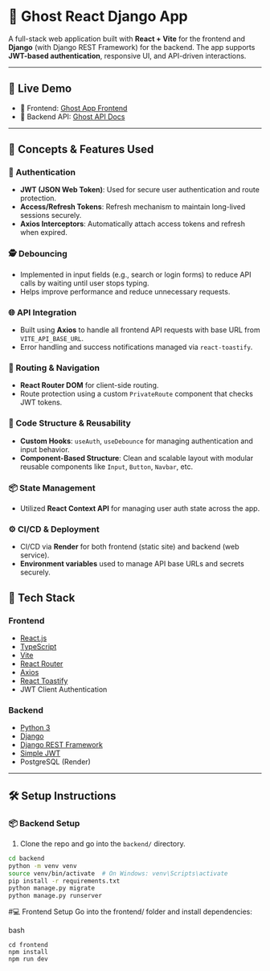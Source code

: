 # 👻 Ghost React Django App

A full-stack web application built with **React + Vite** for the frontend and **Django** (with Django REST Framework) for the backend. The app supports **JWT-based authentication**, responsive UI, and API-driven interactions.

---

## 🚀 Live Demo

- 🔗 Frontend: [Ghost App Frontend](https://ghost-react-dhango-app-1.onrender.com/)
- 🔗 Backend API: [Ghost API Docs](https://ghost-react-dhango-app.onrender.com/api)

---
## 🧠 Concepts & Features Used

### 🔐 Authentication
- **JWT (JSON Web Token)**: Used for secure user authentication and route protection.
- **Access/Refresh Tokens**: Refresh mechanism to maintain long-lived sessions securely.
- **Axios Interceptors**: Automatically attach access tokens and refresh when expired.

### 🕵️ Debouncing
- Implemented in input fields (e.g., search or login forms) to reduce API calls by waiting until user stops typing.
- Helps improve performance and reduce unnecessary requests.

### 🌐 API Integration
- Built using **Axios** to handle all frontend API requests with base URL from `VITE_API_BASE_URL`.
- Error handling and success notifications managed via `react-toastify`.

### 🧭 Routing & Navigation
- **React Router DOM** for client-side routing.
- Route protection using a custom `PrivateRoute` component that checks JWT tokens.

### 🧰 Code Structure & Reusability
- **Custom Hooks**: `useAuth`, `useDebounce` for managing authentication and input behavior.
- **Component-Based Structure**: Clean and scalable layout with modular reusable components like `Input`, `Button`, `Navbar`, etc.

### 📦 State Management
- Utilized **React Context API** for managing user auth state across the app.

### ⚙️ CI/CD & Deployment
- CI/CD via **Render** for both frontend (static site) and backend (web service).
- **Environment variables** used to manage API base URLs and secrets securely.

## 🧩 Tech Stack

### Frontend

- [React.js](https://reactjs.org/)
- [TypeScript](https://www.typescriptlang.org/)
- [Vite](https://vitejs.dev/)
- [React Router](https://reactrouter.com/)
- [Axios](https://axios-http.com/)
- [React Toastify](https://fkhadra.github.io/react-toastify/)
- JWT Client Authentication

### Backend

- [Python 3](https://www.python.org/)
- [Django](https://www.djangoproject.com/)
- [Django REST Framework](https://www.django-rest-framework.org/)
- [Simple JWT](https://django-rest-framework-simplejwt.readthedocs.io/en/latest/)
- PostgreSQL (Render)

---

## 🛠️ Setup Instructions

### 📦 Backend Setup

1. Clone the repo and go into the `backend/` directory.

```bash
cd backend
python -m venv venv
source venv/bin/activate  # On Windows: venv\Scripts\activate
pip install -r requirements.txt
python manage.py migrate
python manage.py runserver
```
#💻 Frontend Setup
Go into the frontend/ folder and install dependencies:

bash
```
cd frontend
npm install
npm run dev
```
